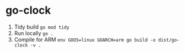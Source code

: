 # go-clock

1. Tidy build
   `go mod tidy`
1. Run locally
   `go .`
1. Compile for ARM
   `env GOOS=linux GOARCH=arm go build -o dist/go-clock -v .`
